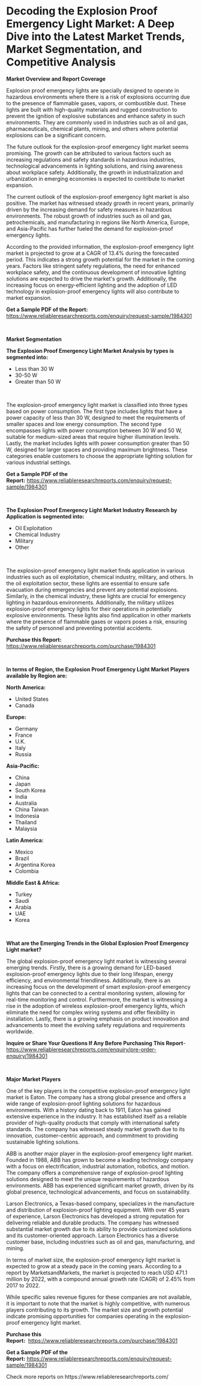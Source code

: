<p><h1>Decoding the Explosion Proof Emergency Light Market: A Deep Dive into the Latest Market Trends, Market Segmentation, and Competitive Analysis</h1></p><p><strong>Market Overview and Report Coverage</strong></p>
<p><p>Explosion proof emergency lights are specially designed to operate in hazardous environments where there is a risk of explosions occurring due to the presence of flammable gases, vapors, or combustible dust. These lights are built with high-quality materials and rugged construction to prevent the ignition of explosive substances and enhance safety in such environments. They are commonly used in industries such as oil and gas, pharmaceuticals, chemical plants, mining, and others where potential explosions can be a significant concern.</p><p>The future outlook for the explosion-proof emergency light market seems promising. The growth can be attributed to various factors such as increasing regulations and safety standards in hazardous industries, technological advancements in lighting solutions, and rising awareness about workplace safety. Additionally, the growth in industrialization and urbanization in emerging economies is expected to contribute to market expansion.</p><p>The current outlook of the explosion-proof emergency light market is also positive. The market has witnessed steady growth in recent years, primarily driven by the increasing demand for safety measures in hazardous environments. The robust growth of industries such as oil and gas, petrochemicals, and manufacturing in regions like North America, Europe, and Asia-Pacific has further fueled the demand for explosion-proof emergency lights.</p><p>According to the provided information, the explosion-proof emergency light market is projected to grow at a CAGR of 13.4% during the forecasted period. This indicates a strong growth potential for the market in the coming years. Factors like stringent safety regulations, the need for enhanced workplace safety, and the continuous development of innovative lighting solutions are expected to drive the market's growth. Additionally, the increasing focus on energy-efficient lighting and the adoption of LED technology in explosion-proof emergency lights will also contribute to market expansion.</p></p>
<p><strong>Get a Sample PDF of the Report:</strong> <a href="https://www.reliableresearchreports.com/enquiry/request-sample/1984301">https://www.reliableresearchreports.com/enquiry/request-sample/1984301</a></p>
<p>&nbsp;</p>
<p><strong>Market Segmentation</strong></p>
<p><strong>The Explosion Proof Emergency Light Market Analysis by types is segmented into:</strong></p>
<p><ul><li>Less than 30 W</li><li>30-50 W</li><li>Greater than 50 W</li></ul></p>
<p>&nbsp;</p>
<p><p>The explosion-proof emergency light market is classified into three types based on power consumption. The first type includes lights that have a power capacity of less than 30 W, designed to meet the requirements of smaller spaces and low energy consumption. The second type encompasses lights with power consumption between 30 W and 50 W, suitable for medium-sized areas that require higher illumination levels. Lastly, the market includes lights with power consumption greater than 50 W, designed for larger spaces and providing maximum brightness. These categories enable customers to choose the appropriate lighting solution for various industrial settings.</p></p>
<p><strong>Get a Sample PDF of the Report:</strong>&nbsp;<a href="https://www.reliableresearchreports.com/enquiry/request-sample/1984301">https://www.reliableresearchreports.com/enquiry/request-sample/1984301</a></p>
<p>&nbsp;</p>
<p><strong>The Explosion Proof Emergency Light Market Industry Research by Application is segmented into:</strong></p>
<p><ul><li>Oil Exploitation</li><li>Chemical Industry</li><li>Military</li><li>Other</li></ul></p>
<p>&nbsp;</p>
<p><p>The explosion-proof emergency light market finds application in various industries such as oil exploitation, chemical industry, military, and others. In the oil exploitation sector, these lights are essential to ensure safe evacuation during emergencies and prevent any potential explosions. Similarly, in the chemical industry, these lights are crucial for emergency lighting in hazardous environments. Additionally, the military utilizes explosion-proof emergency lights for their operations in potentially explosive environments. These lights also find application in other markets where the presence of flammable gases or vapors poses a risk, ensuring the safety of personnel and preventing potential accidents.</p></p>
<p><strong>Purchase this Report:</strong>&nbsp; <a href="https://www.reliableresearchreports.com/purchase/1984301">https://www.reliableresearchreports.com/purchase/1984301</a></p>
<p>&nbsp;</p>
<p><strong>In terms of Region, the Explosion Proof Emergency Light Market Players available by Region are:</strong></p>
<p>
    <p> <strong> North America: </strong>
        <ul>
            <li>United States</li>
            <li>Canada</li>
        </ul>
        </p> 
    <p> <strong> Europe: </strong>
        <ul>
            <li>Germany</li>
            <li>France</li>
            <li>U.K.</li>
            <li>Italy</li>
            <li>Russia</li>
        </ul>
        </p> 
    <p> <strong> Asia-Pacific: </strong>
        <ul>
            <li>China</li>
            <li>Japan</li>
            <li>South Korea</li>
            <li>India</li>
            <li>Australia</li>
            <li>China Taiwan</li>
            <li>Indonesia</li>
            <li>Thailand</li>
            <li>Malaysia</li>
        </ul>
        </p> 
    <p> <strong> Latin America: </strong>
        <ul>
            <li>Mexico</li>
            <li>Brazil</li>
            <li>Argentina Korea</li>
            <li>Colombia</li>
        </ul>
        </p> 
    <p> <strong> Middle East & Africa: </strong>
        <ul>
            <li>Turkey</li>
            <li>Saudi</li>
            <li>Arabia</li>
            <li>UAE</li>
            <li>Korea</li>
        </ul>
    </p>
    </p>
<p>&nbsp;</p>
<p><strong>What are the Emerging Trends in the Global Explosion Proof Emergency Light market?</strong></p>
<p><p>The global explosion-proof emergency light market is witnessing several emerging trends. Firstly, there is a growing demand for LED-based explosion-proof emergency lights due to their long lifespan, energy efficiency, and environmental friendliness. Additionally, there is an increasing focus on the development of smart explosion-proof emergency lights that can be connected to a central monitoring system, allowing for real-time monitoring and control. Furthermore, the market is witnessing a rise in the adoption of wireless explosion-proof emergency lights, which eliminate the need for complex wiring systems and offer flexibility in installation. Lastly, there is a growing emphasis on product innovation and advancements to meet the evolving safety regulations and requirements worldwide.</p></p>
<p><strong>Inquire or Share Your Questions If Any Before Purchasing This Report</strong>- <a href="https://www.reliableresearchreports.com/enquiry/pre-order-enquiry/1984301">https://www.reliableresearchreports.com/enquiry/pre-order-enquiry/1984301</a></p>
<p>&nbsp;</p>
<p><strong>Major Market Players</strong></p>
<p><p>One of the key players in the competitive explosion-proof emergency light market is Eaton. The company has a strong global presence and offers a wide range of explosion-proof lighting solutions for hazardous environments. With a history dating back to 1911, Eaton has gained extensive experience in the industry. It has established itself as a reliable provider of high-quality products that comply with international safety standards. The company has witnessed steady market growth due to its innovation, customer-centric approach, and commitment to providing sustainable lighting solutions. </p><p>ABB is another major player in the explosion-proof emergency light market. Founded in 1988, ABB has grown to become a leading technology company with a focus on electrification, industrial automation, robotics, and motion. The company offers a comprehensive range of explosion-proof lighting solutions designed to meet the unique requirements of hazardous environments. ABB has experienced significant market growth, driven by its global presence, technological advancements, and focus on sustainability.</p><p>Larson Electronics, a Texas-based company, specializes in the manufacture and distribution of explosion-proof lighting equipment. With over 45 years of experience, Larson Electronics has developed a strong reputation for delivering reliable and durable products. The company has witnessed substantial market growth due to its ability to provide customized solutions and its customer-oriented approach. Larson Electronics has a diverse customer base, including industries such as oil and gas, manufacturing, and mining.</p><p>In terms of market size, the explosion-proof emergency light market is expected to grow at a steady pace in the coming years. According to a report by MarketsandMarkets, the market is projected to reach USD 471.1 million by 2022, with a compound annual growth rate (CAGR) of 2.45% from 2017 to 2022.</p><p>While specific sales revenue figures for these companies are not available, it is important to note that the market is highly competitive, with numerous players contributing to its growth. The market size and growth potential indicate promising opportunities for companies operating in the explosion-proof emergency light market.</p></p>
<p><strong>Purchase this Report:</strong>&nbsp;&nbsp;<a href="https://www.reliableresearchreports.com/purchase/1984301">https://www.reliableresearchreports.com/purchase/1984301</a></p>
<p></p>
<p><strong>Get a Sample PDF of the Report:</strong>&nbsp;<a href="https://www.reliableresearchreports.com/enquiry/request-sample/1984301">https://www.reliableresearchreports.com/enquiry/request-sample/1984301</a></p>
<p>Check more reports on https://www.reliableresearchreports.com/</p>
